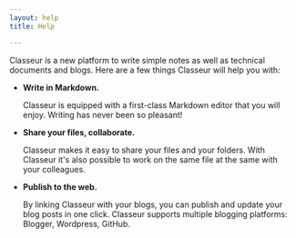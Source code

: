 ```yaml
---
layout: help
title: Help

---
```


Classeur is a new platform to write simple notes as well as technical documents and blogs. Here are a few things Classeur will help you with:

- **Write in Markdown.**

	Classeur is equipped with a first-class Markdown editor that you will enjoy. Writing has never been so pleasant!

- **Share your files, collaborate.**

	Classeur makes it easy to share your files and your folders. With Classeur it's also possible to work on the same file at the same with your colleagues.

- **Publish to the web.**

	By linking Classeur with your blogs, you can publish and update your blog posts in one click. Classeur supports multiple blogging platforms: Blogger, Wordpress, GitHub.


